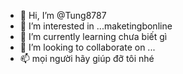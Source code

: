 - 👋 Hi, I’m @Tung8787
- 👀 I’m interested in ...maketingbonline
- 🌱 I’m currently learning chưa biết gì
- 💞️ I’m looking to collaborate on ...
- 📫 mọi người hãy giúp đỡ tôi nhé


<!---
Tung8787/Tung8787 is a ✨ special ✨ repository because its `README.md` (this file) appears on your GitHub profile.
You can click the Preview link to take a look at your changes.
--->

